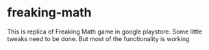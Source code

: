 # freaking-math
This is replica of Freaking Math game in google playstore.
Some little tweaks need to be done. But most of the functionality is working
